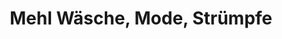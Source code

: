 ---
title: "Mehl Wäsche, Mode, Strümpfe"
url: /esslingen/mehl-waesche-mode-struempfe/
shop: Kleidung
---